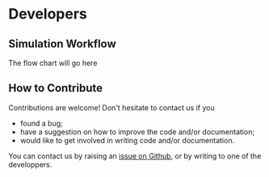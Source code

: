 # Developers

## Simulation Workflow

The flow chart will go here

## How to Contribute

Contributions are welcome! Don't hesitate to contact us if you

* found a bug;
* have a suggestion on how to improve the code and/or documentation;
* would like to get involved in writing code and/or documentation.

You can contact us by raising an [issue on Github](https://github.com/shareloqs/MPSDynamics/issues), or by writing to one of the developpers.
